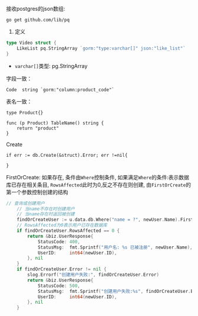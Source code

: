 
接收postgres的json数组:
```shell
go get github.com/lib/pq
```
1. 定义
```go
type Video struct { 
	LikeList pq.StringArray `gorm:"type:varchar[]" json:"like_list"`
}
```
- `varchar[]`类型: pg.StringArray

字段一致：
```shell
Code  string `gorm:"column:product_code"`
```

表名一致：
```shell
type Product{}

func (p Product) TableName() string {
    return "product"
}

```

Create
```shell
if err := db.Create(&struct).Error; err !=nil{
	
} 
```
FirstOrCreate:
如果存在, 条件由`Where`控制条件, 如果满足`Where`的条件:表示数据库已存在相关条目, `RowsAffected`此时为0,反之不存在则创建, 由`FirstOrCreate`的第一个参数控制创建的结构
```go
// 查询或创建用户
	// 当name不存在时创建用户
	// 当name存在时返回被创建
	findOrCreateUser := u.data.db.Where("name = ?", newUser.Name).FirstOrCreate(&newUser)
	// RowsAffected为0表示用户已存在数据库
	if findOrCreateUser.RowsAffected == 0 {
		return &biz.UserResponse{
			StatusCode: 400,
			StatusMsg:  fmt.Sprintf("用户名: %s 已被注册", newUser.Name),
			UserID:     int64(newUser.ID),
		}, nil
	}
	if findOrCreateUser.Error != nil {
		slog.Errorf("创建用户失败:", findOrCreateUser.Error)
		return &biz.UserResponse{
			StatusCode: 500,
			StatusMsg:  fmt.Sprintf("创建用户失败:%s", findOrCreateUser.Error),
			UserID:     int64(newUser.ID),
		}, nil
	}
```